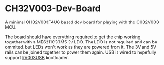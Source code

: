 # CH32V003-Dev-Board

A minimal CH32V003F4U6 based dev board for playing with the CH32V003 MCU.

The board should have everything required to get the chip working, together with a ME6211C33M5 3v LDO. The LDO is not required and can be ommited, but LEDs won't work as they are powered from it. The 3V and 5V rails can be joined together to power them again. USB is wired to hopefully support [RV003USB](https://github.com/cnlohr/rv003usb) bootloader.
